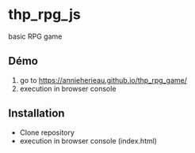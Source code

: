 # thp_rpg_js
basic RPG game

## Démo 
1. go to https://annieherieau.github.io/thp_rpg_game/
2. execution in browser console

## Installation
- Clone repository
- execution in browser console (index.html)


